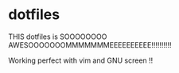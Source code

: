 dotfiles
========

THIS dotfiles is SOOOOOOOO AWESOOOOOOOMMMMMMMEEEEEEEEEE!!!!!!!!!!

Working perfect with vim and GNU screen !!
